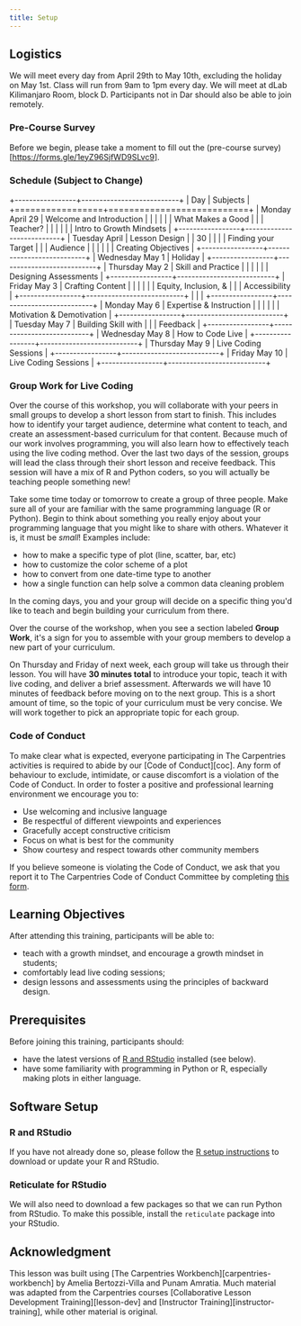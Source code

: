 ```yaml
---
title: Setup
---
```


## Logistics

We will meet every day from April 29th to May 10th, excluding the holiday
on May 1st. Class will run from 9am to 1pm every day. We will meet at
dLab Kilimanjaro Room, block D. Participants not in Dar should also be
able to join remotely.

### Pre-Course Survey
Before we begin, please take a moment to fill out the (pre-course survey)[https://forms.gle/1eyZ96SjfWD9SLvc9].

### Schedule (Subject to Change)

+-----------------+---------------------------+
| Day             | Subjects                  |
+=================+===========================+
| Monday April 29 | Welcome and Introduction  |
|                 |                           |
|                 | What Makes a Good         |
|                 | Teacher?                  |
|                 |                           |
|                 | Intro to Growth Mindsets  |
+-----------------+---------------------------+
| Tuesday April   | Lesson Design             |
| 30              |                           |
|                 | Finding your Target       |
|                 | Audience                  |
|                 |                           |
|                 | Creating Objectives       |
+-----------------+---------------------------+
| Wednesday May 1 | Holiday                   |
+-----------------+---------------------------+
| Thursday May 2  | Skill and Practice        |
|                 |                           |
|                 | Designing Assessments     |
+-----------------+---------------------------+
| Friday May 3    | Crafting Content          |
|                 |                           |
|                 | Equity, Inclusion, &      |
|                 | Accessibility             |
+-----------------+---------------------------+
|                 |                           |
+-----------------+---------------------------+
| Monday May 6    | Expertise & Instruction   |
|                 |                           |
|                 | Motivation & Demotivation |
+-----------------+---------------------------+
| Tuesday May 7   | Building Skill with       |
|                 | Feedback                  |
+-----------------+---------------------------+
| Wednesday May 8 | How to Code Live          |
+-----------------+---------------------------+
| Thursday May 9  | Live Coding Sessions      |
+-----------------+---------------------------+
| Friday May 10   | Live Coding Sessions      |
+-----------------+---------------------------+

### Group Work for Live Coding

Over the course of this workshop, you will collaborate with your peers
in small groups to develop a short lesson from start to finish. This
includes how to identify your target audience, determine what content to
teach, and create an assessment-based curriculum for that content.
Because much of our work involves programming, you will also learn how
to effectively teach using the live coding method. Over the last two
days of the session, groups will lead the class through their short
lesson and receive feedback. This session will have a mix of R and
Python coders, so you will actually be teaching people something new!

Take some time today or tomorrow to create a group of three people. Make
sure all of your are familiar with the same programming language (R or
Python). Begin to think about something you really enjoy about your
programming language that you might like to share with others. Whatever
it is, it must be *small*! Examples include:

-   how to make a specific type of plot (line, scatter, bar, etc)
-   how to customize the color scheme of a plot
-   how to convert from one date-time type to another
-   how a single function can help solve a common data cleaning problem

In the coming days, you and your group will decide on a specific thing
you'd like to teach and begin building your curriculum from there.

Over the course of the workshop, when you see a section labeled **Group
Work**, it's a sign for you to assemble with your group members to
develop a new part of your curriculum.

On Thursday and Friday of next week, each group will take us through
their lesson. You will have **30 minutes total** to introduce your
topic, teach it with live coding, and deliver a brief assessment.
Afterwards we will have 10 minutes of feedback before moving on to the
next group. This is a short amount of time, so the topic of your
curriculum must be very concise. We will work together to pick an
appropriate topic for each group.

### Code of Conduct

To make clear what is expected,
everyone participating in The Carpentries activities is required to abide by our
[Code of Conduct][coc].
Any form of behaviour to exclude, intimidate,
or cause discomfort is a violation of the Code of Conduct.
In order to foster a positive and professional learning environment we encourage you to:

* Use welcoming and inclusive language
* Be respectful of different viewpoints and experiences
* Gracefully accept constructive criticism
* Focus on what is best for the community
* Show courtesy and respect towards other community members

If you believe someone is violating the Code of Conduct,
we ask that you report it to The Carpentries Code of Conduct Committee
by completing [this form](https://goo.gl/forms/KoUfO53Za3apOuOK2).


## Learning Objectives

After attending this training, participants will be able to:

-   teach with a growth mindset, and encourage a growth mindset in
    students;
-   comfortably lead live coding sessions;
-   design lessons and assessments using the principles of backward
    design.

## Prerequisites

Before joining this training, participants should:

-   have the latest versions of [R and
    RStudio](https://bertozzivill.github.io/r-install-instructions)
    installed (see below).
-   have some familiarity with programming in Python or R, especially
    making plots in either language.

## Software Setup

### R and RStudio

If you have not already done so, please follow the [R setup
instructions](https://bertozzivill.github.io/r-install-instructions) to
download or update your R and RStudio.

### Reticulate for RStudio

We will also need to download a few packages so that we can run Python
from RStudio. To make this possible, install the `reticulate` package
into your RStudio.

## Acknowledgment

This lesson was built using [The Carpentries Workbench][carpentries-workbench] by Amelia
Bertozzi-Villa and Punam Amratia. Much material was adapted from the
Carpentries courses [Collaborative Lesson Development Training][lesson-dev] and
[Instructor Training][instructor-training], while other material is original.

